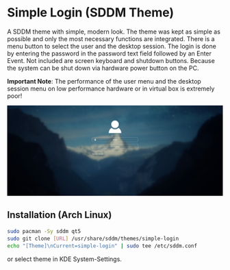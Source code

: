 # Simple Login (SDDM Theme)

A SDDM theme with simple, modern look. The theme was kept as simple as possible and only the most necessary functions are integrated. There is a menu button to select the user and the desktop session. The login is done by entering the password in the password text field followed by an Enter Event. Not included are screen keyboard and shutdown buttons. Because the system can be shut down via hardware power button on the PC.

**Important Note**: The performance of the user menu and the desktop session menu on low performance hardware or in virtual box is extremely poor!

![Preview](./Preview.png)

## Installation (Arch Linux)

```bash
sudo pacman -Sy sddm qt5
sudo git clone [URL] /usr/share/sddm/themes/simple-login
echo "[Theme]\nCurrent=simple-login" | sudo tee /etc/sddm.conf
```

or select theme in KDE System-Settings.
